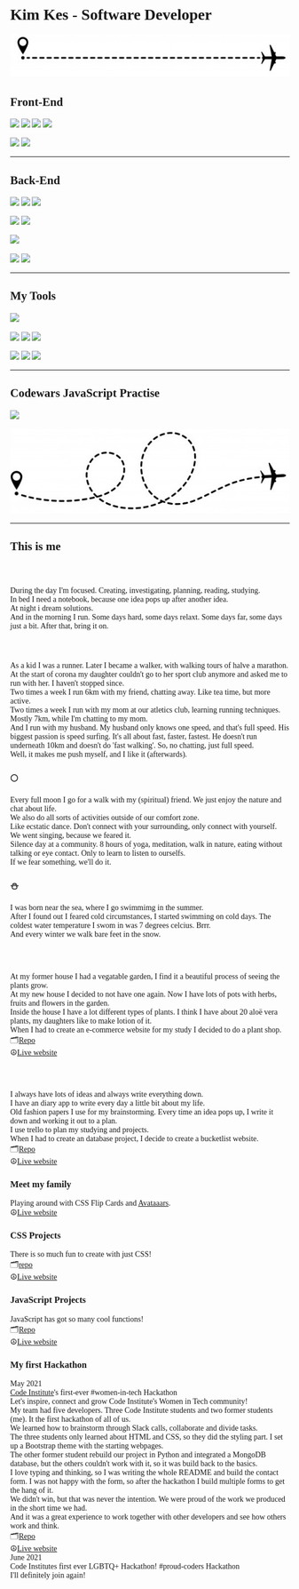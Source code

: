 <span style="font-family: 'Lucida Console';">

# Kim Kes - Software Developer

![](plane-line2.jpg)

## Front-End   
![](https://camo.githubusercontent.com/d2da7e7ec8424780720101d4853c64dffb81dc69dfdd25a0ce88cdb3848bbc6f/68747470733a2f2f696d672e736869656c64732e696f2f7374617469632f76313f7374796c653d666f722d7468652d6261646765266d6573736167653d48544d4c3526636f6c6f723d453334463236266c6f676f3d48544d4c35266c6f676f436f6c6f723d464646464646266c6162656c3d)
![](https://img.shields.io/badge/css3-%231572B6.svg?style=for-the-badge&logo=css3&logoColor=white"/)
![](https://img.shields.io/badge/bootstrap-%23563D7C.svg?style=for-the-badge&logo=bootstrap&logoColor=white"/)
![](https://img.shields.io/badge/-materialize--css-ff69b4?style=for-the-badge&logo=materialize--css&logoColor=white"/)
  
![](https://img.shields.io/badge/javascript-%23323330.svg?style=for-the-badge&logo=javascript&logoColor=%23F7DF1E"/)
![](https://img.shields.io/badge/react-%2320232a.svg?style=for-the-badge&logo=react&logoColor=%2361DAFB"/)
  
<hr>  

## Back-End
![](https://img.shields.io/badge/python-%2314354C.svg?style=for-the-badge&logo=python&logoColor=white"/)
![](https://img.shields.io/badge/django-%23092E20.svg?style=for-the-badge&logo=django&logoColor=white")
![](https://img.shields.io/badge/flask-%23000.svg?style=for-the-badge&logo=flask&logoColor=white"/)
  
![](https://img.shields.io/badge/MongoDB-%234ea94b.svg?style=for-the-badge&logo=mongodb&logoColor=white"/)
![](https://img.shields.io/badge/mysql-%2300f.svg?style=for-the-badge&logo=mysql&logoColor=white"/)
  
![](https://img.shields.io/badge/heroku-%23430098.svg?style=for-the-badge&logo=heroku&logoColor=white"/)    
  
![](https://img.shields.io/badge/Amazon_AWS-232F3E?style=for-the-badge&logo=amazon-aws&logoColor=white"/)
![](https://camo.githubusercontent.com/b746d6462744834717458ce434499b440b2614401b2f9dd351776482958dbc64/68747470733a2f2f696d672e736869656c64732e696f2f62616467652f5374726970652d3637373265353f6c6f676f3d737472697065266c6f676f436f6c6f723d666666666666267374796c653d666f722d7468652d6261646765)

<hr>  
  
## My Tools
![](https://img.shields.io/badge/Visual_Studio_Code-0078D4?style=for-the-badge&logo=visual%20studio%20code&logoColor=white"/)        
  
![](https://camo.githubusercontent.com/42acc7ee3a18313a065e672e0835729edf3361dedb045d6c3cf8821fe30a1c2d/68747470733a2f2f696d672e736869656c64732e696f2f7374617469632f76313f7374796c653d666f722d7468652d6261646765266d6573736167653d47697426636f6c6f723d463035303332266c6f676f3d476974266c6f676f436f6c6f723d464646464646266c6162656c3d)
![](https://img.shields.io/badge/github-%23121011.svg?style=for-the-badge&logo=github&logoColor=white"/)
![](https://img.shields.io/badge/gitlab-%23181717.svg?style=for-the-badge&logo=gitlab&logoColor=white"/)
  
![](https://img.shields.io/badge/Slack-4A154B?style=for-the-badge&logo=slack&logoColor=white"/)
![](https://camo.githubusercontent.com/a0e17e3c41abff3e7abb85b7df8b9fa42794c7df939eb6ed01f970c8677ad7a0/68747470733a2f2f696d672e736869656c64732e696f2f7374617469632f76313f7374796c653d666f722d7468652d6261646765266d6573736167653d4669676d6126636f6c6f723d463234453145266c6f676f3d4669676d61266c6f676f436f6c6f723d464646464646266c6162656c3d)
![](https://camo.githubusercontent.com/e568135c48076049e77541a1f9bef6ee1c9a08bde37c8a6efb7e3cde3410c698/68747470733a2f2f696d672e736869656c64732e696f2f7374617469632f76313f7374796c653d666f722d7468652d6261646765266d6573736167653d43616e766126636f6c6f723d323232323232266c6f676f3d43616e7661266c6f676f436f6c6f723d303043344343266c6162656c3d)

<hr>
  
## Codewars JavaScript Practise
  
![](https://www.codewars.com/users/kimkesdev/badges/large)
  
![](plane-line.jpg)
 
 <hr>
  
 ## This is me
  
### :sparkler: 
During the day I'm focused. Creating, investigating, planning, reading, studying. <br>
In bed I need a notebook, because one idea pops up after another idea. <br>
At night i dream solutions. <br>
And in the morning I run. Some days hard, some days relaxt. Some days far, some days just a bit. After that, bring it on. 

#### :runner: 
As a kid I was a runner. Later I became a walker, with walking tours of halve a marathon. <br>
At the start of corona my daughter couldn't go to her sport club anymore and asked me to run with her. I haven't stopped since. <br>
Two times a week I run 6km with my friend, chatting away. Like tea time, but more active. <br>
Two times a week I run with my mom at our atletics club, learning running techniques. Mostly 7km, while I'm chatting to my mom. <br>
And I run with my husband. My husband only knows one speed, and that's full speed. His biggest passion is speed surfing. It's all about fast, faster, fastest. 
He doesn't run underneath 10km and doesn't do 'fast walking'. So, no chatting, just full speed. <br>
Well, it makes me push myself, and I like it (afterwards). 
 
### :full_moon: 
Every full moon I go for a walk with my (spiritual) friend. We just enjoy the nature and chat about life.  <br>
We also do all sorts of activities outside of our comfort zone.  <br>
Like ecstatic dance. Don't connect with your surrounding, only connect with yourself. <br>
We went singing, because we feared it. <br>
Silence day at a community. 8 hours of yoga, meditation, walk in nature, eating without talking or eye contact. Only to learn to listen to ourselfs. <br>
If we fear something, we'll do it.

### :snowman: 
I was born near the sea, where I go swimmimg in the summer. <br>
After I found out I feared cold circumstances, I started swimming on cold days. The coldest water temperature I swom in was 7 degrees celcius. Brrr. <br>
And every winter we walk bare feet in the snow.
 
### :seedling:
At my former house I had a vegatable garden, I find it a beautiful process of seeing the plants grow.  <br>
At my new house I decided to not have one again. Now I have lots of pots with herbs, fruits and flowers in the garden.  <br>
Inside the house I have a lot different types of plants. I think I have about 20 aloë vera plants, my daughters like to make lotion of it. <br>
When I had to create an e-commerce website for my study I decided to do a plant shop. <br>
:card_index_dividers:[Repo](https://github.com/kimkesdev/home_jungle) <br>
:peace_symbol:[Live website](https://home-jungle.herokuapp.com/) <br>

### :file_folder: 
I always have lots of ideas and always write everything down. <br>
I have an diary app to write every day a little bit about my life. <br>
Old fashion papers I use for my brainstorming. Every time an idea pops up, I write it down and working it out to a plan. <br>
I use trello to plan my studying and projects. <br>
When I had to create an database project, I decide to create a bucketlist website. <br>
:card_index_dividers:[Repo](https://github.com/kimkesdev/bucketlist) <br>
:peace_symbol:[Live website](https://bucketlist-2020.herokuapp.com/) <br>
  
### Meet my family
Playing around with CSS Flip Cards and [Avataaars](https://avataaars.com/). <br>
:peace_symbol:[Live website](https://kimkesdev.github.io/css-projects/flip_card/flip_card.html)

### CSS Projects
There is so much fun to create with just CSS! <br>
:card_index_dividers:[repo](https://github.com/kimkesdev/css-projects)<br>
☮️[Live website](https://kimkesdev.github.io/css-projects/)

### JavaScript Projects
JavaScript has got so many cool functions!<br>
🗂️[Repo](https://github.com/kimkesdev/javascript-projects)<br>
☮️[Live website](https://kimkesdev.github.io/javascript-projects/)

### My first Hackathon
May 2021 <br>
[Code Institute](https://codeinstitute.net)'s first-ever #women-in-tech Hackathon <br>
Let's inspire, connect and grow Code Institute's Women in Tech community! <br>
My team had five developers. Three Code Institute students and two former students (me). It the first hackathon of all of us. <br>
We learned how to brainstorm through Slack calls, collaborate and divide tasks. <br>
The three students only learned about HTML and CSS, so they did the styling part. I set up a Bootstrap theme with the starting webpages. <br>
The other former student rebuild our project in Python and integrated a MongoDB database, but the others couldn't work with it, so it was build back to the basics. <br>
I love typing and thinking, so I was writing the whole README and build the contact form. I was not happy with the form, so after the hackathon I build multiple forms to get the hang of it. <br>
We didn't win, but that was never the intention. We were proud of the work we produced in the short time we had. <br>
And it was a great experience to work together with other developers and see how others work and think. <br>
🗂️[Repo](https://github.com/kimkesdev/hackathon-command-girl)<br>
☮️[Live website](https://thanh-cao.github.io/hackathon-command-girl/) <br>
June 2021 <br>
Code Institutes first ever LGBTQ+ Hackathon! #proud-coders Hackathon <br>
I'll definitely join again!
</span>
